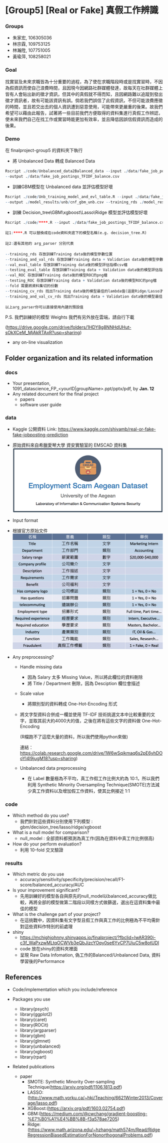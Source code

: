 # [Group5] [Real or Fake] 真假工作辨識

### Groups
* 朱家宏, 106305036
* 林宗霖, 109753125
* 林瀚陞, 107751005
* 黃瑜萍, 108258021

### Goal
找實習及未來求職皆為十分重要的過程，為了使在求職階段時或是找實習時，不因為假資訊而使自己浪費時間，且因現今因網路社群媒體發達，故每天在社群媒體上皆有人會貼出新的徵才資訊，但其中的真假就不得而知，且因網路難以追蹤到發出徵才資訊者，故有可能該資訊有誤。倘若我們誤信了此假資訊，不但可能浪費應徵的時間，並且若交出去的個人資訊遭到惡意使用，可能帶來更嚴重的後果。故我們希望可以藉由此報告，試著將一些目前我們方便取得的資料集進行真假工作辨認，使未來我們自己在找工作或實習時能更加有效率，並且降低因誤信假資訊而造成的後果。

### Demo 
在 finalproject-group5 的資料夾下執行

* 將 Unbalanced Data 轉成 Balanced Data
```R
Rscript ./code/Unbalanced_data2Balanced_data --input ./data/fake_job_postings_TFIDF.csv 
--output ./data/fake_job_postings_TFIDF_balance.csv
```

* 訓練GBM模型在 Unbalanced data 並評估模型好壞
```R
Rscript ./code/Unb_training_model_and_evl_table.R --input ./data/fake_job_postings.csv 
--output ./model_results/unb/cnf_gbm_unb.csv --training_rds ./model_results/unb/gbm_ub.rds
```

* 訓練 Decision_tree\GBM\xgboost\Lasso\Ridge 模型並評估模型好壞
```R
Rscript ./code/****.R --input ./data/fake_job_postings_TFIDF_balance.csv 

註1:****.R 可以替換成在code資料夾底下的模型名稱(e.g. decision_tree.R)

註2:還有其他的 arg_parser 分別代表

--training_rds 存放訓練Training data後的模型參數位置
--training_and_val_rds 存放訓練Training data + Validation data後的模型參數位置
--val_eval_table 存放訓練Training data後的模型評估指標csv檔
--testing_eval_table 存放訓練Training data + Validation data後的模型評估指標csv檔
--val_ROC 存放訓練Training data後的模型ROC的png檔
--testing_ROC 存放訓練Training data + Validation data後的模型ROC的png檔
--fold 需要將資料集切的份數
--training_cv_rds 找出Training data後的模型最佳的lambda值(這是Ridge/Lasso才有)
--training_and_val_cv_rds 找出Training data + Validation data後的模型最佳的lambda值(這是Ridge/Lasso才有)

以上arg_parser你可以直接使用內建的預設值
```

P.S. 我們訓練好的模型 Weights 我們有另外放在雲端，請自行下載

(https://drive.google.com/drive/folders/1HDY8g8NNHdUHut-sOkXCeM_MjAkRTAxR?usp=sharing)

* any on-line visualization

## Folder organization and its related information

### docs
* Your presentation, 1091_datascience_FP_<yourID|groupName>.ppt/pptx/pdf, by **Jan. 12**
* Any related document for the final project
  * papers
  * software user guide

### data

* Kaggle 公開資料 Link: https://www.kaggle.com/shivamb/real-or-fake-fake-jobposting-prediction
* 原始資料來自希臘愛琴大學 資安實驗室的 EMSCAD 資料集
 ![Kaggle公開資料](/Images/EMSCAD資料集.png)

* Input format
* 根據官方原始文件
 ![Input_format](/Images/Input_format.png)
* Any preprocessing?

  * Handle missing data   
    * 因為 Salary 太多 Missing Value，所以將此欄位的資料刪除
    * 將 Title / Department 刪除，因為 Desciption 欄位會描述
    
  * Scale value 
    * 將類別型的資料轉成 One-Hot-Encoding 形式
    
  * 將文字型資料合併成一欄並使用 TF-IDF 技術挑選文本中比較重要的文字，並取其前大約4000大的值，之後在將有這些文字的資料做 One-Hot-Encoding
  
    (R檔跑不了這麼大量的資料，所以我們使用python來做)
    
    連結：https://colab.research.google.com/drive/1W6wSqikmaq6s2pE6yhDOoYl4I9jugM18?usp=sharing)
      
  * Unbalanced data preprocessing 
    * 在 Label 數量極為不平均，真工作假工作比例大約為 10:1，所以我們利用 Synthetic Minority Oversampling Technique(SMOTE)方法減少真工作資料以及增加假工作資料，使其比例接近 1:1
  
### code

* Which method do you use? 
  * 我們針對這些資料分別使用下列模型 : gbm/decision_tree/lasso/ridge/xgboost
* What is a null model for comparison? 
  * null_model : 全部資料都預測為真工作(因為在資料中真工作比例很高)
* How do your perform evaluation? 
  * 利用 10-fold 交叉驗證

### results

* Which metric do you use 
  * accuracy/sensitivity/specificity/precision/recall/F1-score/balanced_accuracy/AUC
* Is your improvement significant?
  * 先用訓練好的模型各自與原先的null_model以balanced_accuracy做比較，再將全部的模型做第二階段以同樣方式做篩選，選出在這資料集中最佳的模型
* What is the challenge part of your project?
  * 在這挑戰中，因資料集有文字型且假工作與真工作的比例極為不平均需針對這些資料作特別的前處理  
* shiny
  * https://mchighjohnny.shinyapps.io/finalproject/?fbclid=IwAR390i-c3f_WaPxzwMLtqOCWVb3eQbJizcYOqy0se6YvCP7UiuC5w8otUDI
  * code 放在shiny的資料夾裡面
  * 呈現 Raw Data Infomation, 偽工作的Balanced/Unbalanced Data, 資料學習後的Performance

## References
* Code/implementation which you include/reference

* Packages you use

  *  library(psych)  
  *  library(ggplot2) 
  *  library(caret)
  *  library(ROCit)
  *  library(argparser)
  *  library(gbm)
  *  library(glmnet)
  *  library(unbalanced)
  *  library(xgboost)
  *  library(rpart)

* Related publications
  * paper
    * SMOTE: Synthetic Minority Over-sampling Technique(https://arxiv.org/pdf/1106.1813.pdf) 
    * LASSO: (http://www.math.yorku.ca/~hkj/Teaching/6621Winter2013/Coverage/lasso.pdf)
    * XGBoost:(https://arxiv.org/pdf/1603.02754.pdf)
    * GBM:(https://medium.com/@cwchang/gradient-boosting-%E7%B0%A1%E4%BB%8B-f3a578ae7205)
    * Ridge:(https://www.math.arizona.edu/~hzhang/math574m/Read/RidgeRegressionBiasedEstimationForNonorthogonalProblems.pdf)
